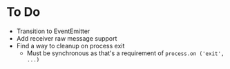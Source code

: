 To Do
=====

* Transition to EventEmitter
* Add receiver raw message support
* Find a way to cleanup on process exit
	* Must be synchronous as that's a requirement of `process.on ('exit', ...)`

